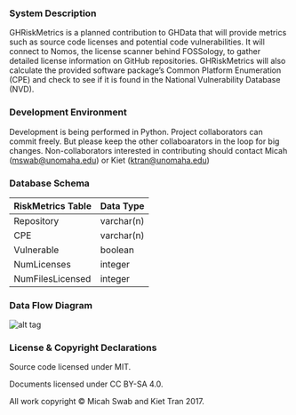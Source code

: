 ### System Description
GHRiskMetrics is a planned contribution to GHData that will provide metrics such as source code licenses and potential code vulnerabilities. It will connect to Nomos, the license scanner behind FOSSology, to gather detailed license information on GitHub repositories. GHRiskMetrics will also calculate the provided software package’s Common Platform Enumeration (CPE) and check to see if it is found in the National Vulnerability Database (NVD).


### Development Environment
Development is being performed in Python.
Project collaborators can commit freely. But please keep the other collaboarators in the loop for big changes.
Non-collaborators interested in contributing should contact Micah (mswab@unomaha.edu) or Kiet (ktran@unomaha.edu)

### Database Schema

| RiskMetrics Table | Data Type     |
| ----------------- | ------------- |
| Repository        | varchar(n)    |
| CPE               | varchar(n)    |
| Vulnerable        | boolean       |
| NumLicenses       | integer       |
| NumFilesLicensed  | integer       |

### Data Flow Diagram

![alt tag](DFD.png)

### License & Copyright Declarations

Source code licensed under MIT.

Documents licensed under CC BY-SA 4.0.

All work copyright © Micah Swab and Kiet Tran 2017.
